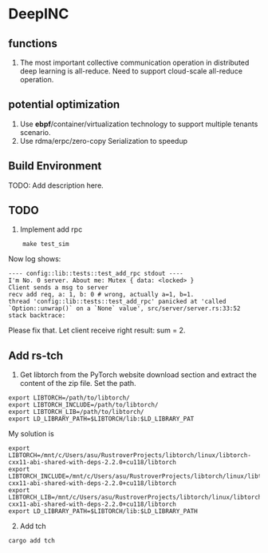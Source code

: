 # DeepINC

## functions

1. The most important collective communication operation in distributed deep learning is all-reduce.
   Need to support cloud-scale all-reduce operation.

## potential optimization

1. Use **ebpf**/container/virtualization technology to support multiple tenants scenario.
2. Use rdma/erpc/zero-copy Serialization to speedup

## Build Environment

TODO: Add description here.

## TODO

1. Implement add rpc

```
    make test_sim
```

Now log shows:

```
---- config::lib::tests::test_add_rpc stdout ----
I'm No. 0 server. About me: Mutex { data: <locked> }
Client sends a msg to server
recv add req, a: 1, b: 0 # wrong, actually a=1, b=1.
thread 'config::lib::tests::test_add_rpc' panicked at 'called `Option::unwrap()` on a `None` value', src/server/server.rs:33:52
stack backtrace:
```

Please fix that. Let client receive right result: sum = 2.

## Add rs-tch

1. Get libtorch from the PyTorch website download section and extract the content of the zip file. Set the path.

``` 
export LIBTORCH=/path/to/libtorch/
export LIBTORCH_INCLUDE=/path/to/libtorch/
export LIBTORCH_LIB=/path/to/libtorch/
export LD_LIBRARY_PATH=$LIBTORCH/lib:$LD_LIBRARY_PAT
```

My solution is 

``` 
export LIBTORCH=/mnt/c/Users/asu/RustroverProjects/libtorch/linux/libtorch-cxx11-abi-shared-with-deps-2.2.0+cu118/libtorch
export LIBTORCH_INCLUDE=/mnt/c/Users/asu/RustroverProjects/libtorch/linux/libtorch-cxx11-abi-shared-with-deps-2.2.0+cu118/libtorch
export LIBTORCH_LIB=/mnt/c/Users/asu/RustroverProjects/libtorch/linux/libtorch-cxx11-abi-shared-with-deps-2.2.0+cu118/libtorch
export LD_LIBRARY_PATH=$LIBTORCH/lib:$LD_LIBRARY_PATH
```


2. Add tch

``` 
cargo add tch
```